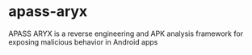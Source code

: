 # apass-aryx
APASS ARYX is a reverse engineering and APK analysis framework for exposing malicious behavior in Android apps
